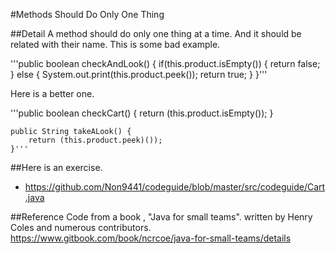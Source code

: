 #Methods Should Do Only One Thing

##Detail
A method should do only one thing at a time. And it should be related with their name.
This is some bad example. 

'''public boolean checkAndLook() {
		if(this.product.isEmpty()) {
			return false;
		}
		else {
			System.out.print(this.product.peek());
			return true;
		}
	}'''

Here is a better one.

'''public boolean checkCart() {
		return (this.product.isEmpty());
	}
	
	public String takeALook() {
		return (this.product.peek)());
	}'''


##Here is an exercise.
- https://github.com/Non9441/codeguide/blob/master/src/codeguide/Cart.java

##Reference
Code from a book , "Java for small teams".
written by Henry Coles and numerous contributors.
https://www.gitbook.com/book/ncrcoe/java-for-small-teams/details